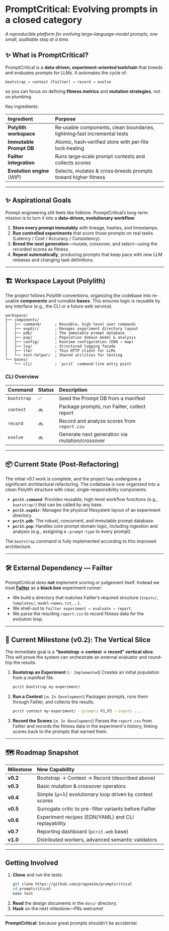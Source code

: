 # PromptCritical: Evolving prompts in a closed category

*A reproducible platform for evolving large–language–model prompts, one small,
auditable step at a time.*

## ✨ What is PromptCritical?

PromptCritical is a **data‑driven, experiment‑oriented toolchain** that breeds and evaluates prompts for LLMs. It automates the cycle of:

```
bootstrap → contest (Failter) → record → evolve
```

so you can focus on defining **fitness metrics** and **mutation strategies**, not on plumbing.

Key ingredients:

| Ingredient | Purpose |
| :--- | :--- |
| **Polylith workspace** | Re‑usable components, clean boundaries, lightning‑fast incremental tests |
| **Immutable Prompt DB** | Atomic, hash‑verified store with per‑file lock‑healing |
| **Failter integration** | Runs large‑scale prompt contests and collects scores |
| **Evolution engine** (*WIP*) | Selects, mutates & cross‑breeds prompts toward higher fitness |

---

## ✨ Aspirational Goals

Prompt engineering still feels like folklore. PromptCritical’s long-term mission is to turn it into a **data-driven, evolutionary workflow**:

1.  **Store every prompt immutably** with lineage, hashes, and timestamps.
2.  **Run controlled experiments** that score those prompts on real tasks (Latency / Cost / Accuracy / Consistency).
3.  **Breed the next generation**—mutate, crossover, and select—using the recorded scores as fitness.
4.  **Repeat automatically**, producing prompts that keep pace with new LLM releases and changing task definitions.

---

## 🏗 Workspace Layout (Polylith)

The project follows Polylith conventions, organizing the codebase into re-usable **components** and runnable **bases**. This ensures logic is reusable by any interface (e.g., the CLI or a future web service).

```
workspace/
├── components/
│   ├── command/      ; Reusable, high-level user commands
│   ├── expdir/       ; Manages experiment directory layout
│   ├── pdb/          ; The immutable prompt database
│   ├── pop/          ; Population domain model & analysis
│   ├── config/       ; Runtime configuration (EDN → map)
│   ├── log/          ; Structured logging facade
│   ├── llm/          ; Thin HTTP client for LLMs
│   └── test-helper/  ; Shared utilities for testing
└── bases/
    └── cli/          ; `pcrit` command‑line entry point
```

### CLI Overview

| Command | Status | Description |
| :--- | :--- | :--- |
| `bootstrap` | ✅ | Seed the Prompt DB from a manifest |
| `contest` | 🔜 | Package prompts, run Failter, collect report |
| `record` | 🔜 | Record and analyze scores from `report.csv` |
| `evolve` | 🔜 | Generate next generation via mutation/crossover |

---

## 📦 Current State (Post-Refactoring)

The initial v0.1 work is complete, and the project has undergone a significant architectural refactoring. The codebase is now organized into a clean Polylith structure with clear, single-responsibility components.

*   **`pcrit.command`**: Provides reusable, high-level workflow functions (e.g., `bootstrap!`) that can be called by any base.
*   **`pcrit.expdir`**: Manages the physical filesystem layout of an experiment directory.
*   **`pcrit.pdb`**: The robust, concurrent, and immutable prompt database.
*   **`pcrit.pop`**: Handles core prompt domain logic, including ingestion and analysis (e.g., assigning a `:prompt-type` to every prompt).

The `bootstrap` command is fully implemented according to this improved architecture.

---

## 🛠 External Dependency — Failter

PromptCritical does **not** implement scoring or judgement itself. Instead we treat [**Failter**](https://github.com/pragsmike/failter) as a **black box** experiment runner:

*   We build a directory that matches Failter’s required structure (`inputs/`, `templates/`, `model-names.txt`, …).
*   We shell-out to `failter experiment → evaluate → report`.
*   We parse the resulting `report.csv` to record fitness data for the evolution loop.

---

## 🚧 Current Milestone (v0.2): The Vertical Slice

The immediate goal is a **“bootstrap → contest → record” vertical slice**. This will prove the system can orchestrate an external evaluator and round-trip the results.

1.  **Bootstrap an Experiment** (`✅ Implemented`)
    Creates an initial population from a manifest file.
    ```bash
    pcrit bootstrap my-experiment/
    ```

2.  **Run a Contest** (`🔜 In Development`)
    Packages prompts, runs them through Failter, and collects the results.
    ```bash
    pcrit contest my-experiment/ --prompts P1,P2 --inputs ...
    ```

3.  **Record the Scores** (`🔜 In Development`)
    Parses the `report.csv` from Failter and records the fitness data in the experiment's history, linking scores back to the prompts that earned them.

---

## 🗺 Roadmap Snapshot

| Milestone | New Capability |
| :--- | :--- |
| **v0.2** | Bootstrap → Contest → Record (described above) |
| **v0.3** | Basic mutation & crossover operators |
| **v0.4** | Simple (µ+λ) evolutionary loop driven by contest scores |
| **v0.5** | Surrogate critic to pre-filter variants before Failter |
| **v0.6** | Experiment recipes (EDN/YAML) and CLI replayability |
| **v0.7** | Reporting dashboard (`pcrit.web` base) |
| **v1.0** | Distributed workers, advanced semantic validators |

---

## Getting Involved

1.  **Clone** and run the tests:
    ```bash
    git clone https://github.com/pragsmike/promptcritical
    cd promptcritical
    make test
    ```
2.  **Read** the design documents in the `docs/` directory.
3.  **Hack** on the next milestone—PRs welcome!

---

**PromptCritical**: because great prompts shouldn’t be accidental.
